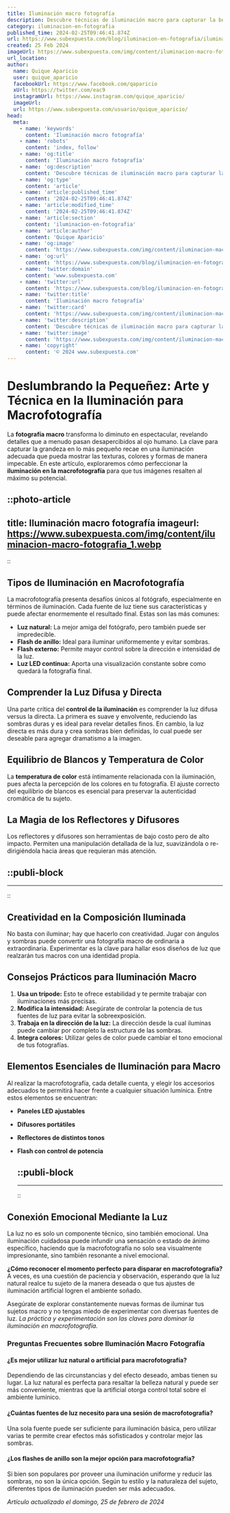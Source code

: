 ```yaml
---
title: Iluminación macro fotografía
description: Descubre técnicas de iluminación macro para capturar la belleza única de lo minúsculo. Consejos y trucos para fotos increíbles.
category: iluminacion-en-fotografia
published_time: 2024-02-25T09:46:41.874Z
url: https://www.subexpuesta.com/blog/iluminacion-en-fotografia/iluminacion-macro-fotografia
created: 25 Feb 2024
imageUrl: https://www.subexpuesta.com/img/content/iluminacion-macro-fotografia_1.webp
url_location:
author:
  name: Quique Aparicio
  user: quique_aparicio
  facebookUrl: https://www.facebook.com/qaparicio
  xUrl: https://twitter.com/eac9
  instagramUrl: https://www.instagram.com/quique_aparicio/
  imageUrl: 
  url: https://www.subexpuesta.com/usuario/quique_aparicio/
head:
  meta:
    - name: 'keywords'
      content: 'Iluminación macro fotografía'
    - name: 'robots'
      content: 'index, follow'
    - name: 'og:title'
      content: 'Iluminación macro fotografía'
    - name: 'og:description'
      content: 'Descubre técnicas de iluminación macro para capturar la belleza única de lo minúsculo. Consejos y trucos para fotos increíbles.'
    - name: 'og:type'
      content: 'article'
    - name: 'article:published_time'
      content: '2024-02-25T09:46:41.874Z'
    - name: 'article:modified_time'
      content: '2024-02-25T09:46:41.874Z'
    - name: 'article:section'
      content: 'iluminacion-en-fotografia'
    - name: 'article:author'
      content: 'Quique Aparicio'
    - name: 'og:image'
      content: 'https://www.subexpuesta.com/img/content/iluminacion-macro-fotografia_1.webp'
    - name: 'og:url'
      content: 'https://www.subexpuesta.com/blog/iluminacion-en-fotografia/iluminacion-macro-fotografia'
    - name: 'twitter:domain'
      content: 'www.subexpuesta.com'
    - name: 'twitter:url'
      content: 'https://www.subexpuesta.com/blog/iluminacion-en-fotografia/iluminacion-macro-fotografia'
    - name: 'twitter:title'
      content: 'Iluminación macro fotografía'
    - name: 'twitter:card'
      content: 'https://www.subexpuesta.com/img/content/iluminacion-macro-fotografia_1.webp'
    - name: 'twitter:description'
      content: 'Descubre técnicas de iluminación macro para capturar la belleza única de lo minúsculo. Consejos y trucos para fotos increíbles.'
    - name: 'twitter:image'
      content: 'https://www.subexpuesta.com/img/content/iluminacion-macro-fotografia_1.webp'
    - name: 'copyright'
      content: '© 2024 www.subexpuesta.com'
---
```

# Deslumbrando la Pequeñez: Arte y Técnica en la Iluminación para Macrofotografía

La **fotografía macro** transforma lo diminuto en espectacular, revelando detalles que a menudo pasan desapercibidos al ojo humano. La clave para capturar la grandeza en lo más pequeño recae en una iluminación adecuada que pueda mostrar las texturas, colores y formas de manera impecable. En este artículo, exploraremos cómo perfeccionar la **iluminación en la macrofotografía** para que tus imágenes resalten al máximo su potencial.


::photo-article
---
title: Iluminación macro fotografía
imageurl: https://www.subexpuesta.com/img/content/iluminacion-macro-fotografia_1.webp
---
::



## Tipos de Iluminación en Macrofotografía
La macrofotografía presenta desafíos únicos al fotógrafo, especialmente en términos de iluminación. Cada fuente de luz tiene sus características y puede afectar enormemente el resultado final. Estas son las más comunes:

- **Luz natural:** La mejor amiga del fotógrafo, pero también puede ser impredecible.
- **Flash de anillo:** Ideal para iluminar uniformemente y evitar sombras.
- **Flash externo:** Permite mayor control sobre la dirección e intensidad de la luz.
- **Luz LED continua:** Aporta una visualización constante sobre como quedará la fotografía final.

## Comprender la Luz Difusa y Directa

Una parte crítica del **control de la iluminación** es comprender la luz difusa versus la directa. La primera es suave y envolvente, reduciendo las sombras duras y es ideal para revelar detalles finos. En cambio, la luz directa es más dura y crea sombras bien definidas, lo cual puede ser deseable para agregar dramatismo a la imagen.

## Equilibrio de Blancos y Temperatura de Color

La **temperatura de color** está íntimamente relacionada con la iluminación, pues afecta la percepción de los colores en tu fotografía. El ajuste correcto del equilibrio de blancos es esencial para preservar la autenticidad cromática de tu sujeto.

## La Magia de los Reflectores y Difusores

Los reflectores y difusores son herramientas de bajo costo pero de alto impacto. Permiten una manipulación detallada de la luz, suavizándola o re-dirigiéndola hacia áreas que requieran más atención.


  ::publi-block
  ---
  ---
  ::
  
  

## Creatividad en la Composición Iluminada
No basta con iluminar; hay que hacerlo con creatividad. Jugar con ángulos y sombras puede convertir una fotografía macro de ordinaria a extraordinaria. Experimentar es la clave para hallar esos diseños de luz que realzarán tus macros con una identidad propia.

## Consejos Prácticos para Iluminación Macro

1. **Usa un trípode:** Esto te ofrece estabilidad y te permite trabajar con iluminaciones más precisas.
2. **Modifica la intensidad:** Asegúrate de controlar la potencia de tus fuentes de luz para evitar la sobreexposición.
3. **Trabaja en la dirección de la luz:** La dirección desde la cual iluminas puede cambiar por completo la estructura de las sombras.
4. **Integra colores:** Utilizar geles de color puede cambiar el tono emocional de tus fotografías.

## Elementos Esenciales de Iluminación para Macro

Al realizar la macrofotografía, cada detalle cuenta, y elegir los accesorios adecuados te permitirá hacer frente a cualquier situación lumínica. Entre estos elementos se encuentran:

- **Paneles LED ajustables**
- **Difusores portátiles**
- **Reflectores de distintos tonos**
- **Flash con control de potencia**


  ::publi-block
  ---
  ---
  ::
  
  

## Conexión Emocional Mediante la Luz

La luz no es solo un componente técnico, sino también emocional. Una iluminación cuidadosa puede infundir una sensación o estado de ánimo específico, haciendo que la macrofotografía no solo sea visualmente impresionante, sino también resonante a nivel emocional.

**¿Cómo reconocer el momento perfecto para disparar en macrofotografía?** A veces, es una cuestión de paciencia y observación, esperando que la luz natural realce tu sujeto de la manera deseada o que tus ajustes de iluminación artificial logren el ambiente soñado.

Asegúrate de explorar constantemente nuevas formas de iluminar tus sujetos macro y no tengas miedo de experimentar con diversas fuentes de luz. *La práctica y experimentación son las claves para dominar la iluminación en macrofotografía.*

### Preguntas Frecuentes sobre Iluminación Macro Fotografía

#### ¿Es mejor utilizar luz natural o artificial para macrofotografía?
Dependiendo de las circunstancias y del efecto deseado, ambas tienen su lugar. La luz natural es perfecta para resaltar la belleza natural y puede ser más conveniente, mientras que la artificial otorga control total sobre el ambiente lumínico.

#### ¿Cuántas fuentes de luz necesito para una sesión de macrofotografía?
Una sola fuente puede ser suficiente para iluminación básica, pero utilizar varias te permite crear efectos más sofisticados y controlar mejor las sombras.

#### ¿Los flashes de anillo son la mejor opción para macrofotografía?
Si bien son populares por proveer una iluminación uniforme y reducir las sombras, no son la única opción. Según tu estilo y la naturaleza del sujeto, diferentes tipos de iluminación pueden ser más adecuados.

_Artículo actualizado el domingo, 25 de febrero de 2024_